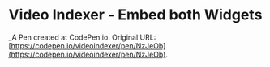 # Video Indexer - Embed both Widgets
 _A Pen created at CodePen.io. Original URL: [https://codepen.io/videoindexer/pen/NzJeOb](https://codepen.io/videoindexer/pen/NzJeOb).

 